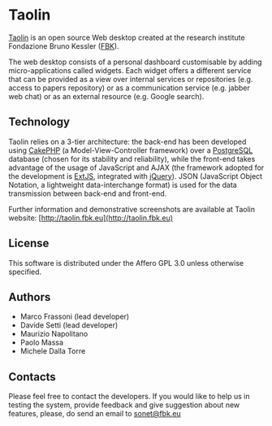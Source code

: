 # Taolin #

[Taolin](http://taolin.fbk.eu) is an open source Web desktop created at the research institute Fondazione Bruno Kessler ([FBK](http://www.fbk.eu)).

The web desktop consists of a personal dashboard customisable by adding micro-applications called widgets. Each widget offers a different service that can be provided as a view over internal services or repositories (e.g. access to papers repository) or as a communication service (e.g. jabber web chat) or as an external resource (e.g. Google search). 


## Technology ##
Taolin relies on a 3-tier architecture: the back-end has been developed using [CakePHP](www.cakephp.org) (a Model-View-Controller framework) over a [PostgreSQL](www.postgresql.org) database (chosen for its stability and reliability), while the front-end takes advantage of the usage of JavaScript and AJAX (the framework adopted for the development is [ExtJS](http://extjs.com), integrated with [jQuery](http://www.jquery.com)). JSON (JavaScript Object Notation, a lightweight data-interchange format) is used for the data transmission between back-end and front-end.

Further information and demonstrative screenshots are available at Taolin website: [http://taolin.fbk.eu](http://taolin.fbk.eu)


## License ##
This software is distributed under the Affero GPL 3.0 unless otherwise specified.


## Authors ##
 * Marco Frassoni (lead developer)
 * Davide Setti (lead developer)
 * Maurizio Napolitano
 * Paolo Massa
 * Michele Dalla Torre


## Contacts ##
Please feel free to contact the developers.
If you would like to help us in testing the system, provide feedback and give suggestion about new features, please, do send an email to sonet@fbk.eu 
